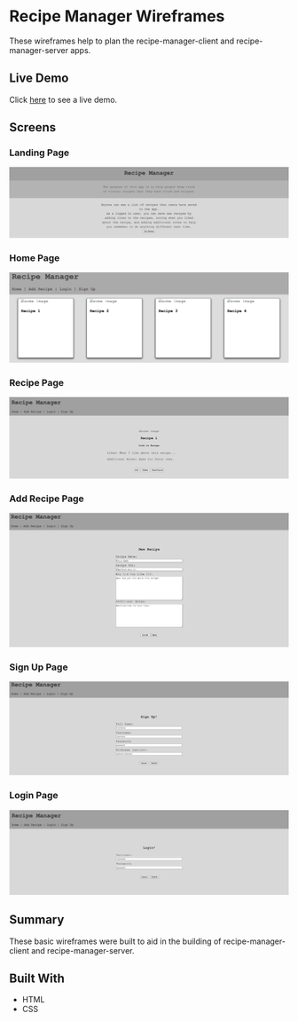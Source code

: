 # Recipe Manager Wireframes

These wireframes help to plan the recipe-manager-client and recipe-manager-server apps.

## Live Demo

Click [here](https://7424243.github.io/recipe-manager-wireframes/) to see a live demo.

## Screens

### Landing Page
![landing page image](images/landingPage.png)

### Home Page
![home page image](images/home.png)

### Recipe Page
![recipe page image](images/recipe.png)

### Add Recipe Page
![add recipe page image](images/addRecipe.png)

### Sign Up Page
![sign up page image](images/Signup.png)

### Login Page
![login page image](images/login.png)

## Summary

These basic wireframes were built to aid in the building of recipe-manager-client and recipe-manager-server. 

## Built With

* HTML
* CSS

